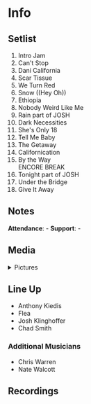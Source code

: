 # Info

## Setlist

1. Intro Jam
2. Can't Stop
3. Dani California
4. Scar Tissue
5. We Turn Red
6. Snow ((Hey Oh))
7. Ethiopia
8. Nobody Weird Like Me
9. Rain part of JOSH
10. Dark Necessities
11. She's Only 18
12. Tell Me Baby
13. The Getaway
14. Californication
15. By the Way
<br> ENCORE BREAK
16. Tonight part of JOSH
17. Under the Bridge
18. Give It Away

## Notes

**Attendance**: -
**Support**: -

## Media 

<details>
  <summary>Pictures</summary>
  <!--<img alt="Setlist" title="Setlist" src="_.jpg" height="200" />
  <img alt="Clipping" title="Clipping" src="_.jpg" height="200" />
  <img alt="Flyer" title="Flyer" src="_.jpg" height="200" />-->
</details>

## Line Up

* Anthony Kiedis
* Flea
* Josh Klinghoffer
* Chad Smith

### Additional Musicians

* Chris Warren  
* Nate Walcott

## Recordings
